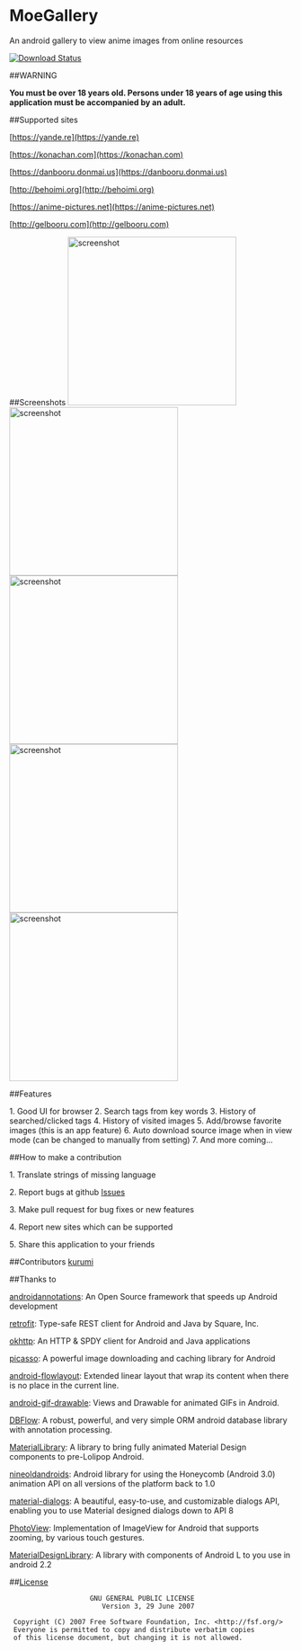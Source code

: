 # MoeGallery
An android gallery to view anime images from online resources

[![Download Status](https://img.shields.io/github/downloads/kurumi-moe/MoeGallery/v1.1.0/total.svg)](https://github.com/kurumi-moe/MoeGallery/releases/download/v1.1.0/MoeGallery-v1.1.0.apk)

##WARNING

**You must be over 18 years old. Persons under 18 years of age using this application must be accompanied by an adult.**

##Supported sites 

[https://yande.re](https://yande.re)

[https://konachan.com](https://konachan.com)

[https://danbooru.donmai.us](https://danbooru.donmai.us)

[http://behoimi.org](http://behoimi.org)

[https://anime-pictures.net](https://anime-pictures.net)

[http://gelbooru.com](http://gelbooru.com)

##Screenshots
<img src="https://raw.githubusercontent.com/kurumi-moe/MoeGallery/master/screenshots/Screenshot_2015-06-28-14-48-57.jpg" alt="screenshot" width="300">
<img src="https://raw.githubusercontent.com/kurumi-moe/MoeGallery/master/screenshots/Screenshot_2015-06-28-14-49-59.jpg" alt="screenshot" width="300">
<img src="https://raw.githubusercontent.com/kurumi-moe/MoeGallery/master/screenshots/Screenshot_2015-06-28-14-50-26.jpg" alt="screenshot" width="300">
<img src="https://raw.githubusercontent.com/kurumi-moe/MoeGallery/master/screenshots/Screenshot_2015-06-28-14-50-44.jpg" alt="screenshot" width="300">
<img src="https://raw.githubusercontent.com/kurumi-moe/MoeGallery/master/screenshots/Screenshot_2015-06-28-14-51-13.jpg" alt="screenshot" width="300">

##Features

1\. Good UI for browser
2\. Search tags from key words
3\. History of searched/clicked tags
4\. History of visited images
5\. Add/browse favorite images (this is an app feature)
6\. Auto download source image when in view mode (can be changed to manually from setting)
7\. And more coming...

##How to make a contribution

1\. Translate strings of missing language

2\. Report bugs at github [Issues](https://github.com/kurumi-moe/MoeGallery/issues)

3\. Make pull request for bug fixes or new features

4\. Report new sites which can be supported

5\. Share this application to your friends

##Contributors
[kurumi](http://kurumi.moe)

##Thanks to

[androidannotations](https://github.com/excilys/androidannotations): An Open Source framework that speeds up Android development

[retrofit](https://github.com/square/retrofit): Type-safe REST client for Android and Java by Square, Inc.

[okhttp](https://github.com/square/okhttp): An HTTP & SPDY client for Android and Java applications

[picasso](https://github.com/square/picasso): A powerful image downloading and caching library for Android

[android-flowlayout](https://github.com/ApmeM/android-flowlayout): Extended linear layout that wrap its content when there is no place in the current line.

[android-gif-drawable](https://github.com/koral--/android-gif-drawable): Views and Drawable for animated GIFs in Android.

[DBFlow](https://github.com/Raizlabs/DBFlow): A robust, powerful, and very simple ORM android database library with annotation processing.

[MaterialLibrary](https://github.com/rey5137/material): A library to bring fully animated Material Design components to pre-Lolipop Android.

[nineoldandroids](https://github.com/JakeWharton/NineOldAndroids): Android library for using the Honeycomb (Android 3.0) animation API on all versions of the platform back to 1.0

[material-dialogs](https://github.com/afollestad/material-dialogs): A beautiful, easy-to-use, and customizable dialogs API, enabling you to use Material designed dialogs down to API 8

[PhotoView](https://github.com/chrisbanes/PhotoView): Implementation of ImageView for Android that supports zooming, by various touch gestures.

[MaterialDesignLibrary](https://github.com/navasmdc/MaterialDesignLibrary): A library with components of Android L to you use in android 2.2 

##[License](https://github.com/kurumi-moe/MoeGallery/blob/master/LICENSE.md)

```
                    GNU GENERAL PUBLIC LICENSE
                       Version 3, 29 June 2007

 Copyright (C) 2007 Free Software Foundation, Inc. <http://fsf.org/>
 Everyone is permitted to copy and distribute verbatim copies
 of this license document, but changing it is not allowed.
 ```
